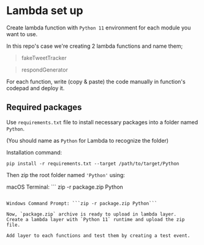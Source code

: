 # Lambda set up

Create lambda function with `Python 11` environment for each module you want to use.

In this repo's case we're creating 2 lambda functions and name them;
> fakeTweetTracker

> respondGenerator

For each function, write (copy & paste) the code manually in function's codepad and deploy it.

## Required packages

Use `requirements.txt` file to install necessary packages into a folder named `Python`.

(You should name as `Python` for Lambda to recognize the folder)

Installation command:
```
pip install -r requirements.txt --target /path/to/target/Python
```

Then zip the root folder named `'Python'` using:

macOS Terminal: ```
zip -r package.zip Python
```

Windows Command Prompt: ```zip -r package.zip Python```

Now, `package.zip` archive is ready to upload in lambda layer.
Create a lambda layer with `Python 11` runtime and upload the zip file.

Add layer to each functions and test them by creating a test event.


